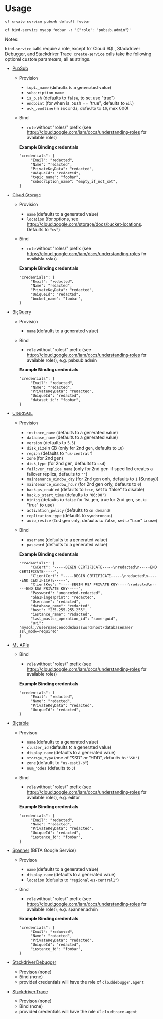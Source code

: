 # Usage

`cf create-service pubsub default foobar`

`cf bind-service myapp foobar -c '{"role": "pubsub.admin"}'`

Notes:

`bind-service` calls require a role, except for Cloud SQL, Stackdriver Debugger, and Stackdriver Trace.
`create-service` calls take the following optional custom parameters, all as strings.


* [PubSub](https://cloud.google.com/pubsub/docs/)
    * Provision
        * `topic_name` (defaults to a generated value)
        * `subscription_name`
        * `is_push` (defaults to `false`, to set use "true")
        * `endpoint` (for when is_push == "true", defaults to `nil`)
        * `ack_deadline` (in seconds, defaults to `10`, max 600)
    * Bind
        * `role` without "roles/" prefix (see https://cloud.google.com/iam/docs/understanding-roles for available roles)

        **Example Binding credentials**

        ```
        "credentials": {
             "Email": "redacted",
             "Name": "redacted",
             "PrivateKeyData": "redacted",
             "UniqueId": "redacted",
             "topic_name": "foobar",
             "subscription_name": "empty_if_not_set",
        }
        ```

* [Cloud Storage](https://cloud.google.com/storage/docs/)
    * Provision
        * `name` (defaults to a generated value)
        * `location` (for options, see https://cloud.google.com/storage/docs/bucket-locations. Defaults to `"us"`)
    * Bind
        * `role` without "roles/" prefix (see https://cloud.google.com/iam/docs/understanding-roles for available roles)

        **Example Binding credentials**

        ```
        "credentials": {
             "Email": "redacted",
             "Name": "redacted",
             "PrivateKeyData": "redacted",
             "UniqueId": "redacted",
             "bucket_name": "foobar",
        }
        ```

* [BigQuery](https://cloud.google.com/bigquery/docs/)
    * Provision
        * `name` (defaults to a generated value)
    * Bind
        * `role` without "roles/" prefix (see https://cloud.google.com/iam/docs/understanding-roles for available roles), e.g. pubsub.admin

        **Example Binding credentials**

        ```
        "credentials": {
             "Email": "redacted",
             "Name": "redacted",
             "PrivateKeyData": "redacted",
             "UniqueId": "redacted",
             "dataset_id": "foobar",
        }
        ```

* [CloudSQL](https://cloud.google.com/sql/docs/)
    * Provision
        * `instance_name` (defaults to a generated value)
        * `database_name` (defaults to a generated value)
        * `version` (defaults to `5.6`)
        * `disk_size`in GB (only for 2nd gen, defaults to `10`)
        * `region` (defaults to `"us-central"`)
        * `zone` (for 2nd gen)
        * `disk_type` (for 2nd gen, defaults to `ssd`)
        * `failover_replica_name` (only for 2nd gen, if specified creates a failover replica, defaults to `""`)
        * `maintenance_window_day` (for 2nd gen only, defaults to `1` (Sunday))
        * `maintenance_window_hour` (for 2nd gen only, defaults to `0`)
        * `backups_enabled` (defaults to `true`, set to "false" to disable)
        * `backup_start_time` (defaults to `"06:00"`)
        * `binlog` (defaults to `false` for 1st gen, true for 2nd gen, set to "true" to use)
        * `activation_policy` (defaults to `on demand`)
        * `replication_type` (defaults to `synchronous`)
        * `auto_resize` (2nd gen only, defaults to `false`, set to "true" to use)
    * Bind
        * `username` (defaults to a generated value)
        * `password` (defaults to a generated value)

        **Example Binding credentials**

        ```
        "credentials": {
             "CaCert": "-----BEGIN CERTIFICATE-----\nredacted\n-----END CERTIFICATE-----",
             "ClientCert": "-----BEGIN CERTIFICATE-----\nredacted\n-----END CERTIFICATE-----",
             "ClientKey": "-----BEGIN RSA PRIVATE KEY-----\redacted\n-----END RSA PRIVATE KEY-----",
             "Password": "unencoded-redacted",
             "Sha1Fingerprint": "redacted",
             "Username": "redacted",
             "database_name": "redacted",
             "host": "255.255.255.255",
             "instance_name": "redacted",
             "last_master_operation_id": "some-guid",
             "uri": "mysql://username:encodedpassword@host/databasename?ssl_mode=required"
        }
        ```

* [ML APIs](https://cloud.google.com/ml/)
    * Bind
        * `role` without "roles/" prefix (see https://cloud.google.com/iam/docs/understanding-roles for available roles)

        **Example Binding credentials**

        ```
        "credentials": {
             "Email": "redacted",
             "Name": "redacted",
             "PrivateKeyData": "redacted",
             "UniqueId": "redacted",
        }
        ```

* [Bigtable](https://cloud.google.com/bigtable/docs/)
    * Provison
        * `name` (defaults to a generated value)
        * `cluster_id` (defaults to a generated value)
        * `display_name` (defaults to a generated value)
        * `storage_type` (one of "SSD" or "HDD", defaults to `"SSD"`)
        * `zone` (defaults to `"us-east1-b"`)
        * `num_nodes` (defaults to `3`)
    * Bind
        * `role` without "roles/" prefix (see https://cloud.google.com/iam/docs/understanding-roles for available roles), e.g. editor

        **Example Binding credentials**

        ```
        "credentials": {
             "Email": "redacted",
             "Name": "redacted",
             "PrivateKeyData": "redacted",
             "UniqueId": "redacted",
             "instance_id": "foobar",
        }
        ```

* [Spanner](https://cloud.google.com/spanner/docs/) (BETA Google Service)
    * Provison
        * `name` (defaults to a generated value)
        * `display_name` (defaults to a generated value)
        * `location` (defaults to `"regional-us-central1"`)
    * Bind
        * `role` without "roles/" prefix (see https://cloud.google.com/iam/docs/understanding-roles for available roles), e.g. spanner.admin

        **Example Binding credentials**

        ```
        "credentials": {
             "Email": "redacted",
             "Name": "redacted",
             "PrivateKeyData": "redacted",
             "UniqueId": "redacted",
             "instance_id": "foobar",
        }
        ```

* [Stackdriver Debugger](https://cloud.google.com/debugger/)
    * Provison (none)
    * Bind (none)
	* provided credentials will have the role of `clouddebugger.agent`

* [Stackdriver Trace](https://cloud.google.com/trace/)
    * Provison (none)
    * Bind (none)
	* provided credentials will have the role of `cloudtrace.agent`
